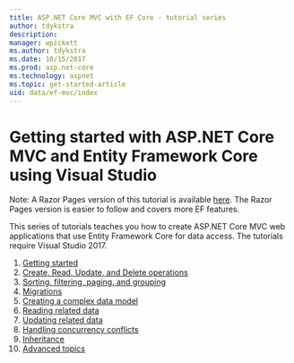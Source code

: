```yaml
---
title: ASP.NET Core MVC with EF Core - tutorial series
author: tdykstra
description: 
manager: wpickett
ms.author: tdykstra
ms.date: 10/15/2017
ms.prod: asp.net-core
ms.technology: aspnet
ms.topic: get-started-article
uid: data/ef-mvc/index
---
```

# Getting started with ASP.NET Core MVC and Entity Framework Core using Visual Studio

Note: A Razor Pages version of this tutorial is available [here](xref:data/ef-rp/intro). The Razor Pages version is easier to follow and covers more EF features.

This series of tutorials teaches you how to create ASP.NET Core MVC web applications that use Entity Framework Core for data access. The tutorials require Visual Studio 2017.

1. [Getting started](intro.md)
2. [Create, Read, Update, and Delete operations](crud.md)
3. [Sorting, filtering, paging, and grouping](sort-filter-page.md)
4. [Migrations](migrations.md)
5. [Creating a complex data model](complex-data-model.md)
6. [Reading related data](read-related-data.md)
7. [Updating related data](update-related-data.md)
8. [Handling concurrency conflicts](concurrency.md)
9. [Inheritance](inheritance.md)
10. [Advanced topics](advanced.md)
